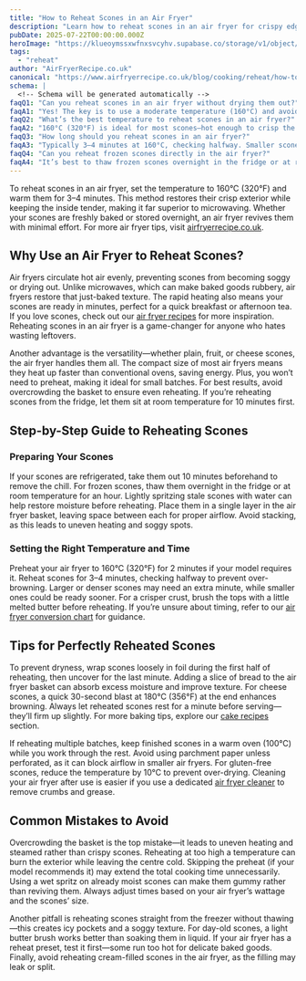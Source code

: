 ```yaml
---
title: "How to Reheat Scones in an Air Fryer"
description: "Learn how to reheat scones in an air fryer for crispy edges and soft centres. Get the perfect temperature, time, and tips for fresh-tasting scones every time."
pubDate: 2025-07-22T00:00:00.000Z
heroImage: "https://klueoymssxwfnxsvcyhv.supabase.co/storage/v1/object/public/Shmucket/how-to-reheat-scones-in-air-fryer.png"
tags:
  - "reheat"
author: "AirFryerRecipe.co.uk"
canonical: "https://www.airfryerrecipe.co.uk/blog/cooking/reheat/how-to-reheat-scones-in-air-fryer"
schema: |
  <!-- Schema will be generated automatically -->
faqQ1: "Can you reheat scones in an air fryer without drying them out?"
faqA1: "Yes! The key is to use a moderate temperature (160°C) and avoid overloading the basket. Lightly spritzing stale scones with water or wrapping them in foil for the first half of reheating helps retain moisture. Always check them halfway through to prevent over-drying."
faqQ2: "What’s the best temperature to reheat scones in an air fryer?"
faqA2: "160°C (320°F) is ideal for most scones—hot enough to crisp the exterior without burning. For cheese scones, finish with a 30-second blast at 180°C (356°F) to enhance browning. Adjust slightly based on your air fryer model and scone size."
faqQ3: "How long should you reheat scones in an air fryer?"
faqA3: "Typically 3–4 minutes at 160°C, checking halfway. Smaller scones may take 2–3 minutes, while larger or denser ones might need up to 5 minutes. If reheating from frozen, add 1–2 extra minutes after thawing."
faqQ4: "Can you reheat frozen scones directly in the air fryer?"
faqA4: "It’s best to thaw frozen scones overnight in the fridge or at room temperature first. Reheating them straight from frozen can cause uneven heating and a soggy texture. Once thawed, follow standard reheating times and temperatures."
---
```

<p>To reheat scones in an air fryer, set the temperature to 160°C (320°F) and warm them for 3–4 minutes. This method restores their crisp exterior while keeping the inside tender, making it far superior to microwaving. Whether your scones are freshly baked or stored overnight, an air fryer revives them with minimal effort. For more air fryer tips, visit <a href=https://www.airfryerrecipe.co.uk>airfryerrecipe.co.uk</a>.</p>

<h2>Why Use an Air Fryer to Reheat Scones?</h2>
<p>Air fryers circulate hot air evenly, preventing scones from becoming soggy or drying out. Unlike microwaves, which can make baked goods rubbery, air fryers restore that just-baked texture. The rapid heating also means your scones are ready in minutes, perfect for a quick breakfast or afternoon tea. If you love scones, check out our <a href=https://www.airfryerrecipe.co.uk/recipes>air fryer recipes</a> for more inspiration. Reheating scones in an air fryer is a game-changer for anyone who hates wasting leftovers.</p>

<p>Another advantage is the versatility—whether plain, fruit, or cheese scones, the air fryer handles them all. The compact size of most air fryers means they heat up faster than conventional ovens, saving energy. Plus, you won’t need to preheat, making it ideal for small batches. For best results, avoid overcrowding the basket to ensure even reheating. If you’re reheating scones from the fridge, let them sit at room temperature for 10 minutes first.</p>

<h2>Step-by-Step Guide to Reheating Scones</h2>
<h3>Preparing Your Scones</h3>
<p>If your scones are refrigerated, take them out 10 minutes beforehand to remove the chill. For frozen scones, thaw them overnight in the fridge or at room temperature for an hour. Lightly spritzing stale scones with water can help restore moisture before reheating. Place them in a single layer in the air fryer basket, leaving space between each for proper airflow. Avoid stacking, as this leads to uneven heating and soggy spots.</p>

<h3>Setting the Right Temperature and Time</h3>
<p>Preheat your air fryer to 160°C (320°F) for 2 minutes if your model requires it. Reheat scones for 3–4 minutes, checking halfway to prevent over-browning. Larger or denser scones may need an extra minute, while smaller ones could be ready sooner. For a crisper crust, brush the tops with a little melted butter before reheating. If you’re unsure about timing, refer to our <a href=https://www.airfryerrecipe.co.uk/air-fryer-conversion-chart>air fryer conversion chart</a> for guidance.</p>

<h2>Tips for Perfectly Reheated Scones</h2>
<p>To prevent dryness, wrap scones loosely in foil during the first half of reheating, then uncover for the last minute. Adding a slice of bread to the air fryer basket can absorb excess moisture and improve texture. For cheese scones, a quick 30-second blast at 180°C (356°F) at the end enhances browning. Always let reheated scones rest for a minute before serving—they’ll firm up slightly. For more baking tips, explore our <a href=https://www.airfryerrecipe.co.uk/recipe-category/cakes>cake recipes</a> section.</p>

<p>If reheating multiple batches, keep finished scones in a warm oven (100°C) while you work through the rest. Avoid using parchment paper unless perforated, as it can block airflow in smaller air fryers. For gluten-free scones, reduce the temperature by 10°C to prevent over-drying. Cleaning your air fryer after use is easier if you use a dedicated <a href=https://www.airfryerrecipe.co.uk/air-fryer-cleaner>air fryer cleaner</a> to remove crumbs and grease.</p>

<h2>Common Mistakes to Avoid</h2>
<p>Overcrowding the basket is the top mistake—it leads to uneven heating and steamed rather than crispy scones. Reheating at too high a temperature can burn the exterior while leaving the centre cold. Skipping the preheat (if your model recommends it) may extend the total cooking time unnecessarily. Using a wet spritz on already moist scones can make them gummy rather than reviving them. Always adjust times based on your air fryer’s wattage and the scones’ size.</p>

<p>Another pitfall is reheating scones straight from the freezer without thawing—this creates icy pockets and a soggy texture. For day-old scones, a light butter brush works better than soaking them in liquid. If your air fryer has a reheat preset, test it first—some run too hot for delicate baked goods. Finally, avoid reheating cream-filled scones in the air fryer, as the filling may leak or split.</p>
